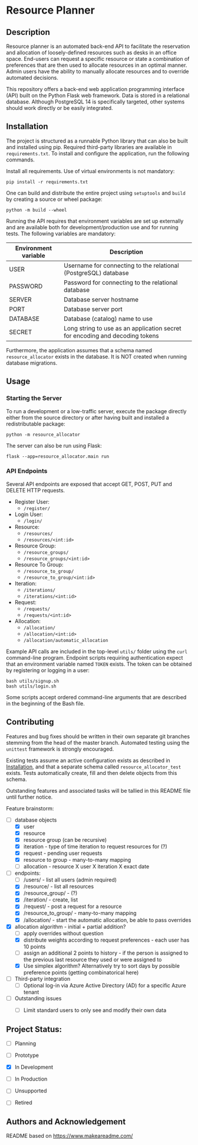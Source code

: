 #	Resource Planner

##	Description
Resource planner is an automated back-end API to facilitate the reservation and allocation of
loosely-defined resources such as desks in an office space. End-users can request a specific
resource or state a combination of preferences that are then used to allocate resources in an
optimal manner. Admin users have the ability to manually allocate resources and to override
automated decisions.

This repository offers a back-end web application programming interface (API) built on the Python
Flask web framework. Data is stored in a relational database. Although PostgreSQL 14 is specifically
targeted, other systems should work directly or be easily integrated.


##	Installation
The project is structured as a runnable Python library that can also be built and installed using
pip. Required third-party libraries are available in `requirements.txt`. To install and configure
the application, run the following commands.

Install all requirements. Use of virtual environments is not mandatory:

```
pip install -r requirements.txt
```

One can build and distribute the entire project using `setuptools` and `build` by creating a source
or wheel package:

```
python -m build --wheel
```

Running the API requires that environment variables are set up externally and are available both for
development/production use and for running tests. The following variables are mandatory:

|Environment variable|Description|
|---|---|
|USER|Username for connecting to the relational (PostgreSQL) database|
|PASSWORD|Password for connecting to the relational database|
|SERVER|Database server hostname|
|PORT|Database server port|
|DATABASE|Database (catalog) name to use|
|SECRET|Long string to use as an application secret for encoding and decoding tokens|

Furthermore, the application assumes that a schema named `resource_allocator` exists in the
database. It is NOT created when running database migrations.


##	Usage
###	Starting the Server
To run a development or a low-traffic server, execute the package directly either from the
source directory or after having built and installed a redistributable package:

```
python -m resource_allocator
```

The server can also be run using Flask:

```
flask --app=resource_allocator.main run
```


###	API Endpoints
Several API endpoints are exposed that accept GET, POST, PUT and DELETE HTTP requests.

- Register User:
	- `/register/`
- Login User:
	- `/login/`
- Resource:
	- `/resources/`
	- `/resources/<int:id>`
- Resource Group:
	- `/resource_groups/`
	- `/resource_groups/<int:id>`
- Resource To Group:
	- `/resource_to_group/`
	- `/resource_to_group/<int:id>`
- Iteration:
	- `/iterations/`
	- `/iterations/<int:id>`
- Request:
	- `/requests/`
	- `/requests/<int:id>`
- Allocation:
	- `/allocation/`
	- `/allocation/<int:id>`
	- `/allocation/automatic_allocation`


Example API calls are included in the top-level `utils/` folder using the `curl` command-line
program. Endpoint scripts requiring authentication expect that an environment variable named `TOKEN`
exists. The token can be obtained by registering or logging in a user:

```
bash utils/signup.sh
bash utils/login.sh
```

Some scripts accept ordered command-line arguments that are described in the beginning of the Bash
file.


##	Contributing
Features and bug fixes should be written in their own separate git branches stemming from the head
of the master branch. Automated testing using the `unittest` framework is strongly encouraged.

Existing tests assume an active configuration exists as described in [Installation](#installation),
and that a separate schema called `resource_allocator_test` exists. Tests automatically create, fill
and then delete objects from this schema.

Outstanding features and associated tasks will be tallied in this README file until further notice.

Feature brainstorm:

* [ ] database objects
	* [X] user
	* [X] resource
	* [X] resource group (can be recursive)
	* [X] iteration - type of time iteration to request resources for (?)
	* [X] request - pending user requests
	* [X] resource to group - many-to-many mapping
	* [ ] allocation - resource X user X iteration X exact date

* [ ] endpoints:
	* [ ] /users/ - list all users (admin required)
	* [X] /resource/ - list all resources
	* [X] /resource_group/ - (?)
	* [X] /iteration/ - create, list
	* [X] /request/ - post a request for a resource
	* [X] /resource_to_group/ - many-to-many mapping
	* [X] /allocation/ - start the automatic allocation, be able to pass overrides

* [X] allocation algorithm - initial + partial addition?
	* [ ] apply overrides without question
	* [X] distribute weights according to request preferences - each user has 10 points
	* [ ] assign an additional 2 points to history - if the person is assigned to the previous
	  last resource they used or were assigned to
	* [X] Use simplex algorithm? Alternatively try to sort days by possible preference points
	  (getting combinatorical here)

* [ ] Third-party integration
	* [ ] Optional log-in via Azure Active Directory (AD) for a specific Azure tenant

* [ ] Outstanding issues
	* [ ] Limit standard users to only see and modify their own data


##	Project Status:
- [ ] Planning
- [ ] Prototype
- [X] In Development
- [ ] In Production
- [ ] Unsupported
- [ ] Retired


##	Authors and Acknowledgement
README based on <https://www.makeareadme.com/>

